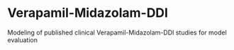 # Verapamil-Midazolam-DDI
Modeling of published clinical Verapamil-Midazolam-DDI studies for model evaluation
